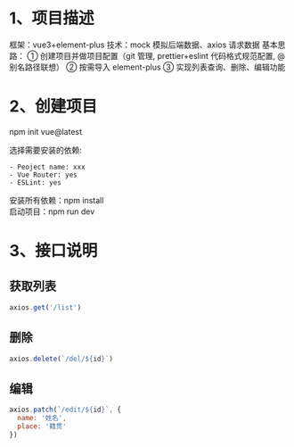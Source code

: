 # 1、项目描述

框架：vue3+element-plus
技术：mock 模拟后端数据、axios 请求数据
基本思路：
① 创建项目并做项目配置（git 管理, prettier+eslint 代码格式规范配置, @别名路径联想）
② 按需导入 element-plus
③ 实现列表查询、删除、编辑功能

# 2、创建项目

npm init vue@latest

选择需要安装的依赖:

```
- Peoject name: xxx
- Vue Router: yes
- ESLint: yes
```

安装所有依赖：npm install  
启动项目：npm run dev

# 3、接口说明

## 获取列表

```javascript
axios.get('/list')
```

## 删除

```javascript
axios.delete(`/del/${id}`)
```

## 编辑

```javascript
axios.patch(`/edit/${id}`, {
  name: '姓名',
  place: '籍贯'
})
```
